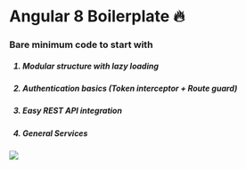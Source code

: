 # Angular 8 Boilerplate :fire: 

### Bare minimum code to start with 
<ol>
    <h5><li>Modular structure with lazy loading</li></h5>
    <h5><li>  Authentication basics (Token interceptor + Route guard)</li></h5>
    <h5><li>Easy REST API integration</li></h5>
    <h5><li>General Services </li></h5>
</ol>
<!-- <a href="" > 
<div style="display: flex; flex-direction: row; align-items: center; margin-top: 60px">
<img src="http://cdn.embed.ly/providers/logos/codesandbox.png" width="30" />
<span style='color: #4287f5; margin-left: 10px; font-weight: 600'>Sandbox Demo</span>
</div>
</a> -->

![](https://res.cloudinary.com/dqzurhnfk/image/upload/v1569682493/folder-structure_hbugku.png)